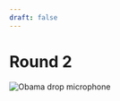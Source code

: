 ```yaml
---
draft: false
---
```

# Round 2

![Obama drop microphone](https://gerard.paligot.com/obama-mic-drop.gif)
